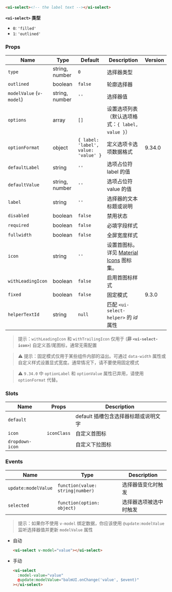 ```html
<ui-select><!-- the label text --></ui-select>
```

**`<ui-select>` 类型**

- `0`: `'filled'`
- `1`: `'outlined'`

### Props

| Name                     | Type           | Default                              | Description                                          | Version |
| ------------------------ | -------------- | ------------------------------------ | ---------------------------------------------------- | ------- |
| `type`                   | string, number | `0`                                  | 选择器类型                                           |         |
| `outlined`               | boolean        | `false`                              | 轮廓选择器                                           |         |
| `modelValue` (`v-model`) | string, number | `''`                                 | 选择器值                                             |         |
| `options`                | array          | `[]`                                 | 设置选项列表（默认选项格式：`{ label, value }`）     |         |
| `optionFormat`           | object         | `{ label: 'label', value: 'value' }` | 定义选项卡选项数据格式                               | 9.34.0  |
| `defaultLabel`           | string         | `''`                                 | 选项占位符 label 的值                                |         |
| `defaultValue`           | string, number | `''`                                 | 选项占位符 value 的值                                |         |
| `label`                  | string         | `''`                                 | 选择器的文本标题或说明                               |         |
| `disabled`               | boolean        | `false`                              | 禁用状态                                             |         |
| `required`               | boolean        | `false`                              | 必填字段样式                                         |         |
| `fullwidth`              | boolean        | `false`                              | 全屏宽度样式                                         |         |
| `icon`                   | string         | `''`                                 | 设置首图标。详见 [Material Icons](/#/icons) 图标集。 |         |
| `withLeadingIcon`        | boolean        | `false`                              | 启用首图标样式                                       |         |
| `fixed`                  | boolean        | `false`                              | 固定模式                                             | 9.3.0   |
| `helperTextId`           | string         | `null`                               | 匹配 `<ui-select-helper>` 的 _id_ 属性               |         |

> 提示：`withLeadingIcon` 和 `withTrailingIcon` 仅用于 (**非 `<ui-select-icon>`**) 自定义首/尾图标，通常无需配置

> ⚠️ 提示：固定模式仅用于某些组件内部的溢出。可通过 `data-width` 属性或自定义样式设置显式宽度。通常情况下，请不要使用固定模式

> ⚠️ `9.34.0` 中 `optionLabel` 和 `optionValue` 属性已弃用，请使用 `optionFormat` 代替。

### Slots

| Name            | Props       | Description                          |
| --------------- | ----------- | ------------------------------------ |
| `default`       |             | default 插槽包含选择器标题或说明文字 |
| `icon`          | `iconClass` | 自定义首图标                         |
| `dropdown-icon` |             | 自定义下拉图标                       |

### Events

| Name                | Type                              | Description            |
| ------------------- | --------------------------------- | ---------------------- |
| `update:modelValue` | `function(value: string\|number)` | 选择器值变化时触发     |
| `selected`          | `function(option: object)`        | 选择器选项被选中时触发 |

> 提示：如果你不使用 `v-model` 绑定数据，你应该使用 `@update:modelValue` 监听选择器值并更新 `modelValue` 属性

- 自动

  ```html
  <ui-select v-model="value"></ui-select>
  ```

- 手动

  ```html
  <ui-select
    :model-value="value"
    @update:modelValue="balmUI.onChange('value', $event)"
  ></ui-select>
  ```
